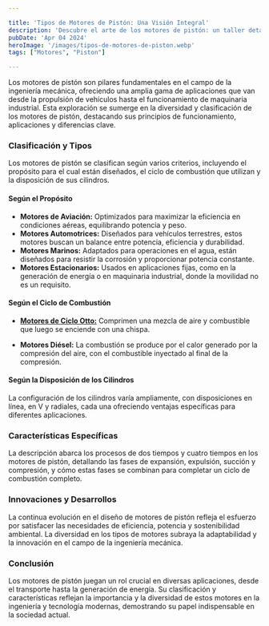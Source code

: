 ```yaml
---

title: 'Tipos de Motores de Pistón: Una Visión Integral'
description: 'Descubre el arte de los motores de pistón: un taller detallado revela la ingeniería detrás de los motores de aviación, automoción, marinos y estacionarios'
pubDate: 'Apr 04 2024'
heroImage: '/images/tipos-de-motores-de-piston.webp'
tags: ["Motores", "Piston"]

---
```



Los motores de pistón son pilares fundamentales en el campo de la ingeniería mecánica, ofreciendo una amplia gama de aplicaciones que van desde la propulsión de vehículos hasta el funcionamiento de maquinaria industrial. Esta exploración se sumerge en la diversidad y clasificación de los motores de pistón, destacando sus principios de funcionamiento, aplicaciones y diferencias clave.

### Clasificación y Tipos
Los motores de pistón se clasifican según varios criterios, incluyendo el propósito para el cual están diseñados, el ciclo de combustión que utilizan y la disposición de sus cilindros.

#### Según el Propósito

- **Motores de Aviación:** Optimizados para maximizar la eficiencia en condiciones aéreas, equilibrando potencia y peso.
- **Motores Automotrices:** Diseñados para vehículos terrestres, estos motores buscan un balance entre potencia, eficiencia y durabilidad.
- **Motores Marinos:** Adaptados para operaciones en el agua, están diseñados para resistir la corrosión y proporcionar potencia constante.
- **Motores Estacionarios:** Usados en aplicaciones fijas, como en la generación de energía o en maquinaria industrial, donde la movilidad no es un requisito.

#### Según el Ciclo de Combustión
- **[Motores de Ciclo Otto:](/blog/alimentacion-motores-ciclo-otto)** Comprimen una mezcla de aire y combustible que luego se enciende con una chispa.

- **Motores Diésel:** La combustión se produce por el calor generado por la compresión del aire, con el combustible inyectado al final de la compresión.

#### Según la Disposición de los Cilindros
La configuración de los cilindros varía ampliamente, con disposiciones en línea, en V y radiales, cada una ofreciendo ventajas específicas para diferentes aplicaciones.

### Características Específicas
La descripción abarca los procesos de dos tiempos y cuatro tiempos en los motores de pistón, detallando las fases de expansión, expulsión, succión y compresión, y cómo estas fases se combinan para completar un ciclo de combustión completo.

### Innovaciones y Desarrollos
La continua evolución en el diseño de motores de pistón refleja el esfuerzo por satisfacer las necesidades de eficiencia, potencia y sostenibilidad ambiental. La diversidad en los tipos de motores subraya la adaptabilidad y la innovación en el campo de la ingeniería mecánica.

### Conclusión
Los motores de pistón juegan un rol crucial en diversas aplicaciones, desde el transporte hasta la generación de energía. Su clasificación y características reflejan la importancia y la diversidad de estos motores en la ingeniería y tecnología modernas, demostrando su papel indispensable en la sociedad actual.
